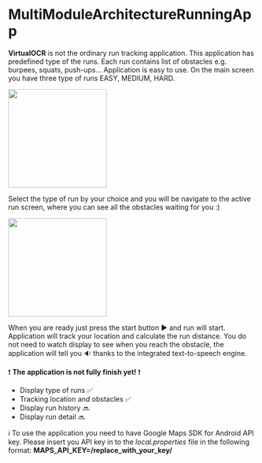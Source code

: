 # MultiModuleArchitectureRunningApp

**VirtualOCR** is not the ordinary run tracking application. This application has predefined type of the runs. Each run contains list of obstacles e.g. burpees, squats, push-ups...
Application is easy to use. On the main screen you have three type of runs EASY, MEDIUM, HARD. 

<img src="https://github.com/M-Vlado/MultiModuleArchitectureRunningApp/assets/75842719/601a08d9-2497-46c4-bd4f-3bd1ad053ce4" width="200">

Select the type of run by your choice and you will be navigate to the active run screen, where you can see all the obstacles waiting for you :)

<img src="https://github.com/M-Vlado/MultiModuleArchitectureRunningApp/assets/75842719/1400ed24-8235-46b0-abd1-057721cc8383" width="200">

When you are ready just press the start button :arrow_forward: and run will start. Application will track your location and calculate the run distance. You do not need to watch display to see when you reach the obstacle, the application will tell you :sound: thanks to the integrated text-to-speech engine.

:heavy_exclamation_mark: **The application is not fully finish yet!** :heavy_exclamation_mark:
- Display type of runs :white_check_mark:
- Tracking location and obstacles :white_check_mark:
- Display run history :soon:
- Display run detail :soon:



:information_source: To use the application you need to have Google Maps SDK for Android API key.
Please insert you API key in to the *local.properties* file in the following format: **MAPS_API_KEY=/replace_with_your_key/**


